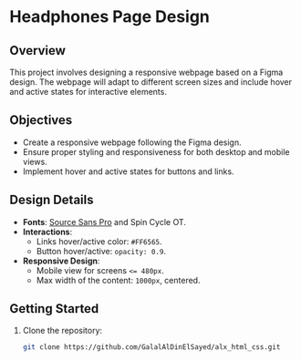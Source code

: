 # Headphones Page Design

## Overview
This project involves designing a responsive webpage based on a Figma design. The webpage will adapt to different screen sizes and include hover and active states for interactive elements.

## Objectives
- Create a responsive webpage following the Figma design.
- Ensure proper styling and responsiveness for both desktop and mobile views.
- Implement hover and active states for buttons and links.

## Design Details
- **Fonts**: [Source Sans Pro](https://fonts.google.com/specimen/Source+Sans+Pro) and Spin Cycle OT.
- **Interactions**:
  - Links hover/active color: `#FF6565`.
  - Button hover/active: `opacity: 0.9`.
- **Responsive Design**:
  - Mobile view for screens `<= 480px`.
  - Max width of the content: `1000px`, centered.

## Getting Started
1. Clone the repository:
   ```bash
   git clone https://github.com/GalalAlDinElSayed/alx_html_css.git
